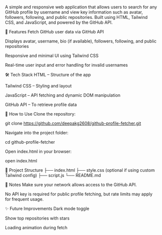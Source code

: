 A simple and responsive web application that allows users to search for any GitHub profile by username and view key information such as avatar, followers, following, and public repositories. Built using HTML, Tailwind CSS, and JavaScript, and powered by the GitHub API.

🚀 Features
Fetch GitHub user data via GitHub API

Displays avatar, username, bio (if available), followers, following, and public repositories

Responsive and minimal UI using Tailwind CSS

Real-time user input and error handling for invalid usernames

🛠️ Tech Stack
HTML – Structure of the app

Tailwind CSS – Styling and layout

JavaScript – API fetching and dynamic DOM manipulation

GitHub API – To retrieve profile data

🧰 How to Use
Clone the repository:

git clone https://github.com/deepakg2608/github-profile-fetcher.git


Navigate into the project folder:


cd github-profile-fetcher


Open index.html in your browser:


open index.html


📂 Project Structure
├── index.html
├── style.css (optional if using custom Tailwind config)
├── script.js
└── README.md


📌 Notes
Make sure your network allows access to the GitHub API.

No API key is required for public profile fetching, but rate limits may apply for frequent usage.


✨ Future Improvements
Dark mode toggle

Show top repositories with stars

Loading animation during fetch
